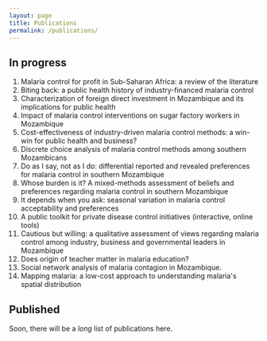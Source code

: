 ```yaml
---
layout: page
title: Publications
permalink: /publications/
---
```


## In progress

1. Malaria control for profit in Sub-Saharan Africa: a review of the literature
2. Biting back: a public health history of industry-financed malaria control 
3. Characterization of foreign direct investment in Mozambique and its implications for public health
4. Impact of malaria control interventions on sugar factory workers in Mozambique
5. Cost-effectiveness of industry-driven malaria control methods: a win-win for public health and business?
6. Discrete choice analysis of malaria control methods among southern Mozambicans
7. Do as I say, not as I do: differential reported and revealed preferences for malaria control in southern Mozambique
8. Whose burden is it? A mixed-methods assessment of beliefs and preferences regarding malaria control in southern Mozambique
9. It depends when you ask: seasonal variation in malaria control acceptability and preferences
10. A public toolkit for private disease control initiatives (interactive, online tools)
11. Cautious but willing: a qualitative assessment of views regarding malaria control among industry, business and governmental leaders in Mozambique
12. Does origin of teacher matter in malaria education? 
13. Social network analysis of malaria contagion in Mozambique.
14. Mapping malaria: a low-cost approach to understanding malaria's spatial distribution

## Published

Soon, there will be a _long_ list of publications here.  
